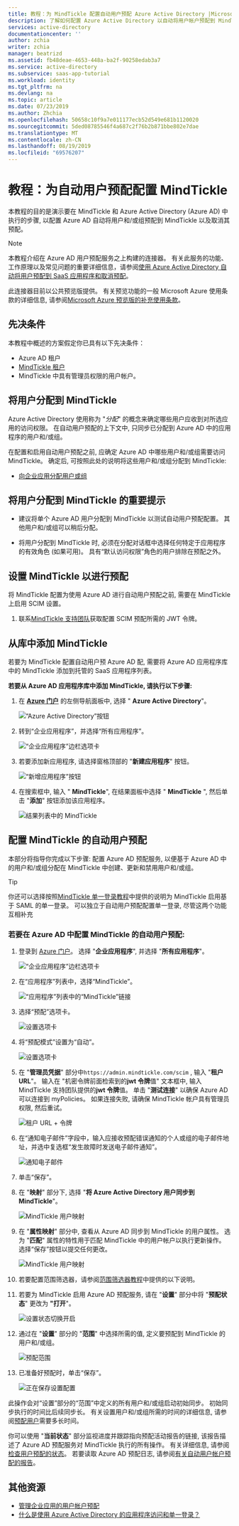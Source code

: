 ```yaml
---
title: 教程：为 MindTickle 配置自动用户预配 Azure Active Directory |Microsoft Docs
description: 了解如何配置 Azure Active Directory 以自动将用户帐户预配到 MindTickle 以及取消其预配。
services: active-directory
documentationcenter: ''
author: zchia
writer: zchia
manager: beatrizd
ms.assetid: fb48deae-4653-448a-ba2f-90258edab3a7
ms.service: active-directory
ms.subservice: saas-app-tutorial
ms.workload: identity
ms.tgt_pltfrm: na
ms.devlang: na
ms.topic: article
ms.date: 07/23/2019
ms.author: Zhchia
ms.openlocfilehash: 50658c10f9a7e011177ecb52d549e681b1120020
ms.sourcegitcommit: 5ded08785546f4a687c2f76b2b871bbe802e7dae
ms.translationtype: MT
ms.contentlocale: zh-CN
ms.lasthandoff: 08/19/2019
ms.locfileid: "69576207"
---
```

# <a name="tutorial-configure-mindtickle-for-automatic-user-provisioning"></a>教程：为自动用户预配配置 MindTickle

本教程的目的是演示要在 MindTickle 和 Azure Active Directory (Azure AD) 中执行的步骤, 以配置 Azure AD 自动将用户和/或组预配到 MindTickle 以及取消其预配。

> [!NOTE]
> 本教程介绍在 Azure AD 用户预配服务之上构建的连接器。 有关此服务的功能、工作原理以及常见问题的重要详细信息，请参阅[使用 Azure Active Directory 自动将用户预配到 SaaS 应用程序和取消预配](../manage-apps/user-provisioning.md)。
>
> 此连接器目前以公共预览版提供。 有关预览功能的一般 Microsoft Azure 使用条款的详细信息, 请参阅[Microsoft Azure 预览版的补充使用条款](https://azure.microsoft.com/support/legal/preview-supplemental-terms/)。

## <a name="prerequisites"></a>先决条件

本教程中概述的方案假定你已具有以下先决条件：

* Azure AD 租户
* [MindTickle 租户](https://www.mindtickle.com/)
* MindTickle 中具有管理员权限的用户帐户。

## <a name="assigning-users-to-mindtickle"></a>将用户分配到 MindTickle

Azure Active Directory 使用称为 "*分配*" 的概念来确定哪些用户应收到对所选应用的访问权限。 在自动用户预配的上下文中, 只同步已分配到 Azure AD 中的应用程序的用户和/或组。

在配置和启用自动用户预配之前, 应确定 Azure AD 中哪些用户和/或组需要访问 MindTickle。 确定后, 可按照此处的说明将这些用户和/或组分配到 MindTickle:
* [向企业应用分配用户或组](../manage-apps/assign-user-or-group-access-portal.md)

## <a name="important-tips-for-assigning-users-to-mindtickle"></a>将用户分配到 MindTickle 的重要提示

* 建议将单个 Azure AD 用户分配到 MindTickle 以测试自动用户预配配置。 其他用户和/或组可以稍后分配。

* 将用户分配到 MindTickle 时, 必须在分配对话框中选择任何特定于应用程序的有效角色 (如果可用)。 具有“默认访问权限”角色的用户排除在预配之外。

## <a name="setup-mindtickle-for-provisioning"></a>设置 MindTickle 以进行预配

将 MindTickle 配置为使用 Azure AD 进行自动用户预配之前, 需要在 MindTickle 上启用 SCIM 设置。


1.  联系[MindTickle 支持团队](mailto:help@mindtickle.com)获取配置 SCIM 预配所需的 JWT 令牌。


## <a name="add-mindtickle-from-the-gallery"></a>从库中添加 MindTickle

若要为 MindTickle 配置自动用户预 Azure AD 配, 需要将 Azure AD 应用程序库中的 MindTickle 添加到托管的 SaaS 应用程序列表。

**若要从 Azure AD 应用程序库中添加 MindTickle, 请执行以下步骤:**

1. 在 **[Azure 门户](https://portal.azure.com)** 的左侧导航面板中, 选择 " **Azure Active Directory**"。

    ![“Azure Active Directory”按钮](common/select-azuread.png)

2. 转到“企业应用程序”，并选择“所有应用程序”。

    ![“企业应用程序”边栏选项卡](common/enterprise-applications.png)

3. 若要添加新应用程序, 请选择窗格顶部的 "**新建应用程序**" 按钮。

    ![“新增应用程序”按钮](common/add-new-app.png)

4. 在搜索框中, 输入 " **MindTickle**", 在结果面板中选择 " **MindTickle** ", 然后单击 "**添加**" 按钮添加该应用程序。

    ![结果列表中的 MindTickle](common/search-new-app.png)

## <a name="configuring-automatic-user-provisioning-to-mindtickle"></a>配置 MindTickle 的自动用户预配 

本部分将指导你完成以下步骤: 配置 Azure AD 预配服务, 以便基于 Azure AD 中的用户和/或组分配在 MindTickle 中创建、更新和禁用用户和/或组。

> [!TIP]
> 你还可以选择按照[MindTickle 单一登录教程](mindtickle-tutorial.md)中提供的说明为 MindTickle 启用基于 SAML 的单一登录。 可以独立于自动用户预配配置单一登录, 尽管这两个功能互相补充

### <a name="to-configure-automatic-user-provisioning-for-mindtickle-in-azure-ad"></a>若要在 Azure AD 中配置 MindTickle 的自动用户预配:

1. 登录到 [Azure 门户](https://portal.azure.com)。 选择 "**企业应用程序**", 并选择 "**所有应用程序**"。

    ![“企业应用程序”边栏选项卡](common/enterprise-applications.png)

2. 在“应用程序”列表中，选择“MindTickle”。

    ![“应用程序”列表中的“MindTickle”链接](common/all-applications.png)

3. 选择“预配”选项卡。

    ![设置选项卡](common/provisioning.png)

4. 将“预配模式”设置为“自动”。

    ![设置选项卡](common/provisioning-automatic.png)

5. 在 "**管理员凭据**" 部分中`https://admin.mindtickle.com/scim` , 输入 "**租户 URL**"。 输入在 "机密令牌前面检索到的**jwt 令牌**值" 文本框中, 输入 MindTickle 支持团队提供的**jwt 令牌**值。 单击 "**测试连接**" 以确保 Azure AD 可以连接到 myPolicies。 如果连接失败, 请确保 MindTickle 帐户具有管理员权限, 然后重试。

    ![租户 URL + 令牌](common/provisioning-testconnection-tenanturltoken.png)

6. 在“通知电子邮件”字段中，输入应接收预配错误通知的个人或组的电子邮件地址，并选中复选框“发生故障时发送电子邮件通知”。

    ![通知电子邮件](common/provisioning-notification-email.png)

7. 单击“保存”。

8. 在 "**映射**" 部分下, 选择 "**将 Azure Active Directory 用户同步到 MindTickle**"。

    ![MindTickle 用户映射](media/mindtickle-provisioning-tutorial/usermapping.png)

9. 在 "**属性映射**" 部分中, 查看从 Azure AD 同步到 MindTickle 的用户属性。 选为 "**匹配**" 属性的特性用于匹配 MindTickle 中的用户帐户以执行更新操作。 选择“保存”按钮以提交任何更改。

    ![MindTickle 用户映射](media/mindtickle-provisioning-tutorial/userattribute.png)

12. 若要配置范围筛选器，请参阅[范围筛选器教程](../manage-apps/define-conditional-rules-for-provisioning-user-accounts.md)中提供的以下说明。

13. 若要为 MindTickle 启用 Azure AD 预配服务, 请在 "**设置**" 部分中将 "**预配状态**" 更改为 **"打开**"。

    ![设置状态切换开启](common/provisioning-toggle-on.png)

14. 通过在 "**设置**" 部分的 "**范围**" 中选择所需的值, 定义要预配到 MindTickle 的用户和/或组。

    ![预配范围](common/provisioning-scope.png)

15. 已准备好预配时，单击“保存”。

    ![正在保存设置配置](common/provisioning-configuration-save.png)

此操作会对“设置”部分的“范围”中定义的所有用户和/或组启动初始同步。 初始同步执行的时间比后续同步长。 有关设置用户和/或组所需的时间的详细信息, 请参阅[预配用户](../manage-apps/application-provisioning-when-will-provisioning-finish-specific-user.md#how-long-will-it-take-to-provision-users)需要多长时间。 

你可以使用 "**当前状态**" 部分监视进度并跟踪指向预配活动报告的链接, 该报告描述了 Azure AD 预配服务对 MindTickle 执行的所有操作。 有关详细信息, 请参阅[检查用户预配的状态](../manage-apps/application-provisioning-when-will-provisioning-finish-specific-user.md)。 若要读取 Azure AD 预配日志, 请参阅[有关自动用户帐户预配的报告](../manage-apps/check-status-user-account-provisioning.md)。

## <a name="additional-resources"></a>其他资源

* [管理企业应用的用户帐户预配](../manage-apps/configure-automatic-user-provisioning-portal.md)
* [什么是使用 Azure Active Directory 的应用程序访问和单一登录？](../manage-apps/what-is-single-sign-on.md)

